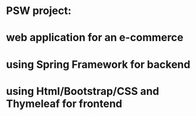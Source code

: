 # PSW project:  
# web application for an e-commerce
# using Spring Framework for backend
# using Html/Bootstrap/CSS and Thymeleaf for frontend